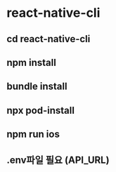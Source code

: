 # react-native-cli
## cd react-native-cli
## npm install
## bundle install
## npx pod-install
## npm run ios
## .env파일 필요 (API_URL)
